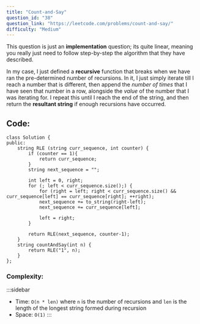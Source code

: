 ```yaml
---
title: "Count-and-Say"
question_id: "38"
question_link: "https://leetcode.com/problems/count-and-say/"
difficulty: "Medium"
---
```


This question is just an **implementation** question; its quite linear, 
meaning you really just need to follow step-by-step the algorithm that they have described.

In my case, I just defined a **recursive** function that breaks when we have ran the pre-determined number of recursions.
In it, I just simply iterate till I reach a number that is different, 
then append the *number of times* that I have seen that number in a row,
alongside the *value* of the number that I was iterating for.
I repeat this until I reach the end of the string, 
and then return the **resultant string** if enough recursions have occurred.

## Code<span>:</span>

```{.cpp}
class Solution {
public:
    string RLE (string curr_sequence, int counter) {
        if (counter == 1){
            return curr_sequence;
        } 
        string next_sequence = "";
        
        int left = 0, right;
        for (; left < curr_sequence.size();) {
            for (right = left; right < curr_sequence.size() && curr_sequence[left] == curr_sequence[right]; ++right);
            next_sequence += to_string(right-left);
            next_sequence += curr_sequence[left];

            left = right;
        }

        return RLE(next_sequence, counter-1);
    }
    string countAndSay(int n) { 
        return RLE("1", n);
    }
};
```

### Complexity<span>:</span>

:::sidebar
- Time: `O(n * len)` where `n` is the number of recursions and `len` is the length of the longest string formed during recursion
- Space: `O(1)`
:::
